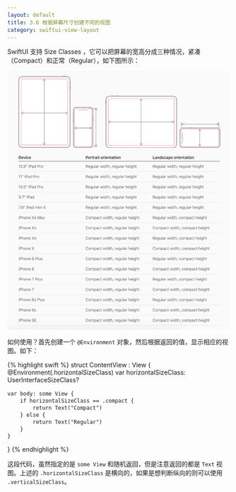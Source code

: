 ```yaml
---
layout: default
title: 3.6 根据屏幕尺寸创建不同的视图
category: swiftui-view-layout
---
```


SwiftUI 支持 Size Classes ，它可以把屏幕的宽高分成三种情况，紧凑（Compact）和正常（Regular），如下图所示：

![Size Classes](/files/swiftUI/size.jpg)

如何使用？首先创建一个 `@Environment` 对象，然后根据返回的值，显示相应的视图。如下：

{% highlight swift %}
struct ContentView : View {
    @Environment(\.horizontalSizeClass) var horizontalSizeClass: UserInterfaceSizeClass?

    var body: some View {
        if horizontalSizeClass == .compact {
            return Text("Compact")
        } else {
            return Text("Regular")
        }
    }
}
{% endhighlight %}

这段代码，虽然指定的是 `some View` 和随机返回，但是注意返回的都是 `Text` 视图。上述的 `.horizontalSizeClass` 是横向的，如果是想判断纵向的则可以使用 `.verticalSizeClass`。
